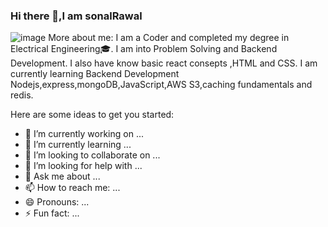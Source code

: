 ### Hi there 👋,I am sonalRawal 
![image](https://user-images.githubusercontent.com/93571637/150641465-4ac49252-fd6d-4525-930e-b16c9f3ba4cd.png)
More about me:
I am a Coder and completed my degree in Electrical Engineering🎓. I am into Problem Solving and Backend Development. I also have know basic react consepts ,HTML and CSS. I am currently learning Backend Development Nodejs,express,mongoDB,JavaScript,AWS S3,caching fundamentals and redis.

Here are some ideas to get you started:

- 🔭 I’m currently working on ...
- 🌱 I’m currently learning ...
- 👯 I’m looking to collaborate on ...
- 🤔 I’m looking for help with ...
- 💬 Ask me about ...
- 📫 How to reach me: ...
- 😄 Pronouns: ...
- ⚡ Fun fact: ...
